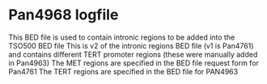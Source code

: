 # Pan4968 logfile
This BED file is used to contain intronic regions to be added into the TSO500 BED file
This is v2 of the intronic regions BED file (v1 is Pan4761) and contains different TERT promoter regions (these were manually added in Pan4963)
The MET regions are specified in the BED file request form for Pan4761
The TERT regions are specified in the BED file for PAN4963
